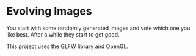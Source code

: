 # Evolving Images
You start with some randomly generated images and vote which one you like best. After a while they start to get good.

This project uses the GLFW library and OpenGL.
